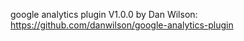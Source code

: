 google analytics plugin V1.0.0 by Dan Wilson: https://github.com/danwilson/google-analytics-plugin 
